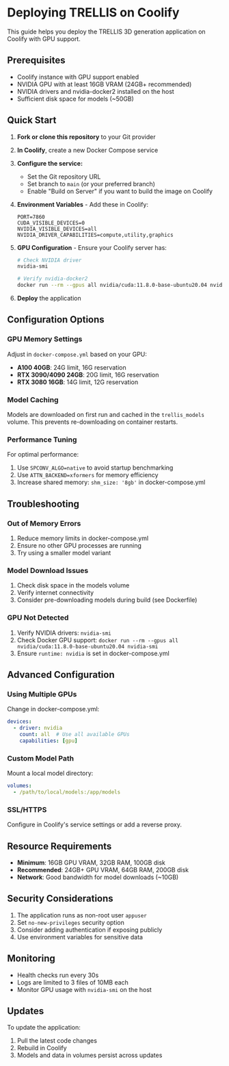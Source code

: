 # Deploying TRELLIS on Coolify

This guide helps you deploy the TRELLIS 3D generation application on Coolify with GPU support.

## Prerequisites

- Coolify instance with GPU support enabled
- NVIDIA GPU with at least 16GB VRAM (24GB+ recommended)
- NVIDIA drivers and nvidia-docker2 installed on the host
- Sufficient disk space for models (~50GB)

## Quick Start

1. **Fork or clone this repository** to your Git provider

2. **In Coolify**, create a new Docker Compose service

3. **Configure the service:**
   - Set the Git repository URL
   - Set branch to `main` (or your preferred branch)
   - Enable "Build on Server" if you want to build the image on Coolify

4. **Environment Variables** - Add these in Coolify:
   ```
   PORT=7860
   CUDA_VISIBLE_DEVICES=0
   NVIDIA_VISIBLE_DEVICES=all
   NVIDIA_DRIVER_CAPABILITIES=compute,utility,graphics
   ```

5. **GPU Configuration** - Ensure your Coolify server has:
   ```bash
   # Check NVIDIA driver
   nvidia-smi
   
   # Verify nvidia-docker2
   docker run --rm --gpus all nvidia/cuda:11.8.0-base-ubuntu20.04 nvidia-smi
   ```

6. **Deploy** the application

## Configuration Options

### GPU Memory Settings

Adjust in `docker-compose.yml` based on your GPU:

- **A100 40GB**: 24G limit, 16G reservation
- **RTX 3090/4090 24GB**: 20G limit, 16G reservation
- **RTX 3080 16GB**: 14G limit, 12G reservation

### Model Caching

Models are downloaded on first run and cached in the `trellis_models` volume. This prevents re-downloading on container restarts.

### Performance Tuning

For optimal performance:

1. Use `SPCONV_ALGO=native` to avoid startup benchmarking
2. Use `ATTN_BACKEND=xformers` for memory efficiency
3. Increase shared memory: `shm_size: '8gb'` in docker-compose.yml

## Troubleshooting

### Out of Memory Errors

1. Reduce memory limits in docker-compose.yml
2. Ensure no other GPU processes are running
3. Try using a smaller model variant

### Model Download Issues

1. Check disk space in the models volume
2. Verify internet connectivity
3. Consider pre-downloading models during build (see Dockerfile)

### GPU Not Detected

1. Verify NVIDIA drivers: `nvidia-smi`
2. Check Docker GPU support: `docker run --rm --gpus all nvidia/cuda:11.8.0-base-ubuntu20.04 nvidia-smi`
3. Ensure `runtime: nvidia` is set in docker-compose.yml

## Advanced Configuration

### Using Multiple GPUs

Change in docker-compose.yml:
```yaml
devices:
  - driver: nvidia
    count: all  # Use all available GPUs
    capabilities: [gpu]
```

### Custom Model Path

Mount a local model directory:
```yaml
volumes:
  - /path/to/local/models:/app/models
```

### SSL/HTTPS

Configure in Coolify's service settings or add a reverse proxy.

## Resource Requirements

- **Minimum**: 16GB GPU VRAM, 32GB RAM, 100GB disk
- **Recommended**: 24GB+ GPU VRAM, 64GB RAM, 200GB disk
- **Network**: Good bandwidth for model downloads (~10GB)

## Security Considerations

1. The application runs as non-root user `appuser`
2. Set `no-new-privileges` security option
3. Consider adding authentication if exposing publicly
4. Use environment variables for sensitive data

## Monitoring

- Health checks run every 30s
- Logs are limited to 3 files of 10MB each
- Monitor GPU usage with `nvidia-smi` on the host

## Updates

To update the application:

1. Pull the latest code changes
2. Rebuild in Coolify
3. Models and data in volumes persist across updates 